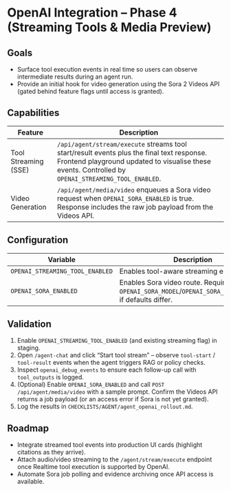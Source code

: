 # OpenAI Integration – Phase 4 (Streaming Tools & Media Preview)

## Goals
- Surface tool execution events in real time so users can observe intermediate results during an agent run.
- Provide an initial hook for video generation using the Sora 2 Videos API (gated behind feature flags until access is granted).

## Capabilities
| Feature | Description |
| --- | --- |
| Tool Streaming (SSE) | `/api/agent/stream/execute` streams tool start/result events plus the final text response. Frontend playground updated to visualise these events. Controlled by `OPENAI_STREAMING_TOOL_ENABLED`. |
| Video Generation | `/api/agent/media/video` enqueues a Sora video request when `OPENAI_SORA_ENABLED` is true. Response includes the raw job payload from the Videos API. |

## Configuration
| Variable | Description |
| --- | --- |
| `OPENAI_STREAMING_TOOL_ENABLED` | Enables tool-aware streaming endpoint. |
| `OPENAI_SORA_ENABLED` | Enables Sora video route. Requires `OPENAI_SORA_MODEL`/`OPENAI_SORA_ASPECT_RATIO` if defaults differ. |

## Validation
1. Enable `OPENAI_STREAMING_TOOL_ENABLED` (and existing streaming flag) in staging.
2. Open `/agent-chat` and click “Start tool stream” – observe `tool-start` / `tool-result` events when the agent triggers RAG or policy checks.
3. Inspect `openai_debug_events` to ensure each follow-up call with `tool_outputs` is logged.
4. (Optional) Enable `OPENAI_SORA_ENABLED` and call `POST /api/agent/media/video` with a sample prompt. Confirm the Videos API returns a job payload (or an access error if Sora is not yet granted).
5. Log the results in `CHECKLISTS/AGENT/agent_openai_rollout.md`.

## Roadmap
- Integrate streamed tool events into production UI cards (highlight citations as they arrive).
- Attach audio/video streaming to the `/agent/stream/execute` endpoint once Realtime tool execution is supported by OpenAI.
- Automate Sora job polling and evidence archiving once API access is available.
